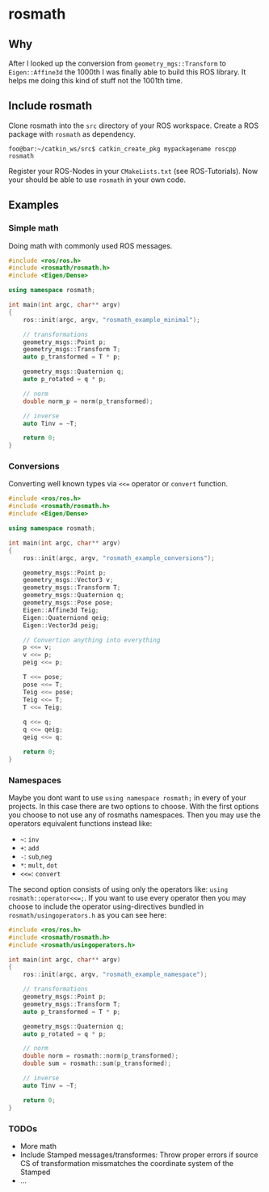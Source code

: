 # rosmath


## Why
After I looked up the conversion from `geometry_mgs::Transform` to `Eigen::Affine3d` the 1000th I was finally able to build this ROS library. It helps me doing this kind of stuff not the 1001th time.

## Include rosmath
Clone rosmath into the `src` directory of your ROS workspace.
Create a ROS package with `rosmath` as dependency.

```console
foo@bar:~/catkin_ws/src$ catkin_create_pkg mypackagename roscpp rosmath
```

Register your ROS-Nodes in your `CMakeLists.txt` 
(see ROS-Tutorials). Now your should be able to use `rosmath`
in your own code.

## Examples

### Simple math 

Doing math with commonly used ROS messages.

```c++
#include <ros/ros.h>
#include <rosmath/rosmath.h>
#include <Eigen/Dense>

using namespace rosmath;

int main(int argc, char** argv)
{
    ros::init(argc, argv, "rosmath_example_minimal");

    // transformations
    geometry_msgs::Point p;
    geometry_msgs::Transform T;
    auto p_transformed = T * p;

    geometry_msgs::Quaternion q;
    auto p_rotated = q * p;

    // norm
    double norm_p = norm(p_transformed);

    // inverse
    auto Tinv = ~T;

    return 0;
}
```

### Conversions

Converting well known types via `<<=` operator or `convert` function.

```c++
#include <ros/ros.h>
#include <rosmath/rosmath.h>
#include <Eigen/Dense>

using namespace rosmath;

int main(int argc, char** argv)
{
    ros::init(argc, argv, "rosmath_example_conversions");

    geometry_msgs::Point p;
    geometry_msgs::Vector3 v;
    geometry_msgs::Transform T;
    geometry_msgs::Quaternion q;
    geometry_msgs::Pose pose;
    Eigen::Affine3d Teig;
    Eigen::Quaterniond qeig;
    Eigen::Vector3d peig;

    // Convertion anything into everything
    p <<= v;
    v <<= p;
    peig <<= p;

    T <<= pose;
    pose <<= T;
    Teig <<= pose;
    Teig <<= T;
    T <<= Teig;
    
    q <<= q;
    q <<= qeig;
    qeig <<= q;

    return 0;
}
```

### Namespaces
Maybe you dont want to use `using namespace rosmath;` in every
of your projects. In this case there are two options to choose.
With the first options you choose to not use any of rosmaths namespaces. Then you may use the operators equivalent functions instead like:
- `~`: `inv`
- `+`: `add`
- `-`: `sub`,`neg`
- `*`: `mult`, `dot`
- `<<=`: `convert`

The second option consists of using only the operators like:
`using rosmath::operator<<=;`. If you want to use every operator
then you may choose to include the operator using-directives bundled in `rosmath/usingoperators.h` as you can see here:

```c++
#include <ros/ros.h>
#include <rosmath/rosmath.h>
#include <rosmath/usingoperators.h>

int main(int argc, char** argv)
{
    ros::init(argc, argv, "rosmath_example_namespace");

    // transformations
    geometry_msgs::Point p;
    geometry_msgs::Transform T;
    auto p_transformed = T * p;

    geometry_msgs::Quaternion q;
    auto p_rotated = q * p;

    // norm
    double norm = rosmath::norm(p_transformed);
    double sum = rosmath::sum(p_transformed);

    // inverse
    auto Tinv = ~T;

    return 0;
}
```

### TODOs
- More math
- Include Stamped messages/transformes: Throw proper errors if source CS of transformation missmatches the coordinate system of the Stamped
- ...